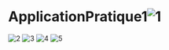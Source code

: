 # ApplicationPratique1![1](https://github.com/user-attachments/assets/c8ce05d5-092a-4702-8f05-d41959cf4668)
![2](https://github.com/user-attachments/assets/a42f9dbf-94bc-4965-afe8-6255b6c460e8)
![3](https://github.com/user-attachments/assets/c60e1899-9a5c-4950-a4f2-441bc72d8392)
![4](https://github.com/user-attachments/assets/dab2dad4-c0c0-4b14-8e16-3b97c238e299)
![5](https://github.com/user-attachments/assets/cdf63f14-4950-4cfc-a74f-0b63312167e3)
